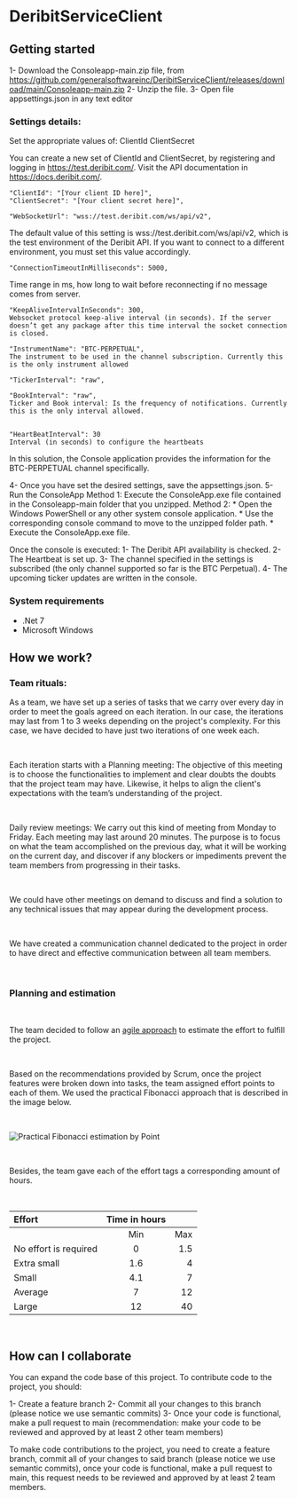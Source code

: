 # DeribitServiceClient

## Getting started

1- Download the Consoleapp-main.zip file, from https://github.com/generalsoftwareinc/DeribitServiceClient/releases/download/main/Consoleapp-main.zip 
2- Unzip the file.
3- Open file appsettings.json in any text editor

### Settings details:

Set the appropriate values of:
ClientId
ClientSecret

You can create a new set of ClientId and ClientSecret, by registering and logging in https://test.deribit.com/. Visit the API documentation in https://docs.deribit.com/. 

    "ClientId": "[Your client ID here]",
    "ClientSecret": "[Your client secret here]", 

    "WebSocketUrl": "wss://test.deribit.com/ws/api/v2",
The default value of this setting is wss://test.deribit.com/ws/api/v2, which is the test environment of the Deribit API. If you want to connect to a different environment, you must set this value accordingly.


    "ConnectionTimeoutInMilliseconds": 5000,
Time range in ms, how long to wait before reconnecting if no message comes from server.

    "KeepAliveIntervalInSeconds": 300,
    Websocket protocol keep-alive interval (in seconds). If the server doesn’t get any package after this time interval the socket connection is closed.

    "InstrumentName": "BTC-PERPETUAL",
    The instrument to be used in the channel subscription. Currently this is the only instrument allowed

    "TickerInterval": "raw",

    "BookInterval": "raw",
    Ticker and Book interval: Is the frequency of notifications. Currently this is the only interval allowed.


    "HeartBeatInterval": 30
    Interval (in seconds) to configure the heartbeats


In this solution, the Console application provides the information for the BTC-PERPETUAL channel specifically.

4- Once you have set the desired settings, save the appsettings.json.
5- Run the ConsoleApp
  Method 1: Execute the ConsoleApp.exe file contained in the Consoleapp-main folder that you unzipped.
  Method 2:
      * Open the Windows PowerShell or any other system console application.
      * Use the corresponding console command to move to the unzipped folder path.
      * Execute the ConsoleApp.exe file.

Once the console is executed:
1- The Deribit API availability is checked.
2- The Heartbeat is set up.
3- The channel specified in the settings is subscribed (the only channel supported so far is the BTC Perpetual).
4- The upcoming ticker updates are written in the console.

### System requirements
  * .Net 7
  * Microsoft Windows 

## How we work? 

### Team rituals:

As a team, we have set up a series of tasks that we carry over every day in order to meet the goals agreed on each iteration. In our case, the iterations may last from 1 to 3 weeks depending on the project's complexity. For this case, we have decided to have just two iterations of one week each. 

&nbsp;

Each iteration starts with a Planning meeting: The objective of this meeting is to choose the functionalities to implement and clear doubts the doubts that the project team may have. Likewise, it helps to align the client's expectations with the team’s understanding of the project. 

&nbsp;


Daily review meetings: We carry out this kind of meeting from Monday to Friday. Each meeting may last around 20 minutes. The purpose is to focus on what the team accomplished on the previous day, what it will be working on the current day, and discover if any blockers or impediments prevent the team members from progressing in their tasks. 

&nbsp;

We could have other meetings on demand to discuss and find a solution to any technical issues that may appear during the development process.  

&nbsp;

We have created a communication channel dedicated to the project in order to have direct and effective communication between all team members.

&nbsp;


### Planning and estimation

&nbsp;

The team decided to follow an [agile approach](https://www.scrum.org/resources/blog/practical-fibonacci-beginners-guide-relative-sizing) to estimate the effort to fulfill the project.

&nbsp;

Based on the recommendations provided by Scrum, once the project features were broken down into tasks, the team assigned effort points to each of them. We used the practical Fibonacci approach that is described in the image below. 

&nbsp;

![Practical Fibonacci estimation by Point](https://scrumorg-website-prod.s3.amazonaws.com/drupal/inline-images/Screen%20Shot%202021-10-19%20at%2012.32.08%20PM.png)

&nbsp;

Besides, the team gave each of the effort tags a corresponding amount of hours. 

&nbsp;


| Effort      | Time in hours |            |
| :---        |    :----: |          ---:  |
|                         | Min      | Max |
| No effort is required   | 0        | 1.5 |
| Extra small             | 1.6      | 4   |
| Small                   | 4.1      | 7   |  
| Average                 | 7        | 12  |
| Large                   | 12       | 40  |


&nbsp;


## How can I collaborate

You can expand the code base of this project. To contribute code to the project, you should: 

1- Create a feature branch
2- Commit all your changes to this branch (please notice we use semantic commits)
3- Once your code is functional, make a pull request to main (recommendation: make your code to be reviewed and approved by at least 2 other team members)

To make code contributions to the project, you need to create a feature branch, commit all of your changes to said branch (please notice we use semantic commits), once your code is functional, make a pull request to main, this request needs to be reviewed and approved by at least 2 team members.


